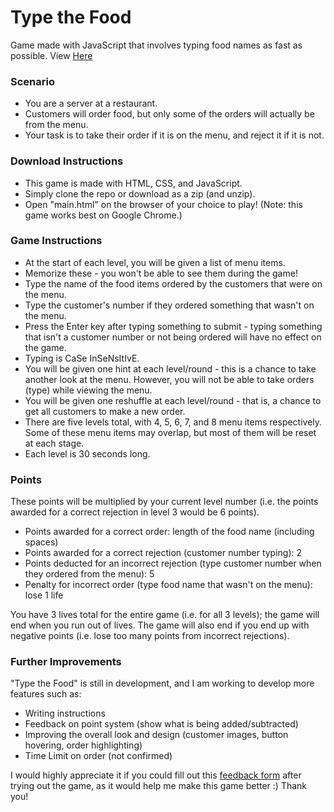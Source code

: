 # Type the Food
Game made with JavaScript that involves typing food names as fast as possible.
View [Here](https://jieun-lee.github.io/type-the-food/main.html)


### Scenario
* You are a server at a restaurant.
* Customers will order food, but only some of the orders will actually be from the menu.
* Your task is to take their order if it is on the menu, and reject it if it is not.


### Download Instructions
* This game is made with HTML, CSS, and JavaScript.
* Simply clone the repo or download as a zip (and unzip).
* Open "main.html" on the browser of your choice to play! (Note: this game works best on Google Chrome.)


### Game Instructions
* At the start of each level, you will be given a list of menu items.
* Memorize these - you won't be able to see them during the game!
* Type the name of the food items ordered by the customers that were on the menu.
* Type the customer's number if they ordered something that wasn't on the menu.
* Press the Enter key after typing something to submit - typing something that isn't a customer number or not being ordered will have no effect on the game.
* Typing is CaSe InSeNsItIvE.
* You will be given one hint at each level/round - this is a chance to take another look at the menu. However, you will not be able to take orders (type) while viewing the menu.
* You will be given one reshuffle at each level/round - that is, a chance to get all customers to make a new order.
* There are five levels total, with 4, 5, 6, 7, and 8 menu items respectively. Some of these menu items may overlap, but most of them will be reset at each stage.
* Each level is 30 seconds long.


### Points
These points will be multiplied by your current level number (i.e. the points awarded for a correct rejection in level 3 would be 6 points).

* Points awarded for a correct order: length of the food name (including spaces)
* Points awarded for a correct rejection (customer number typing): 2
* Points deducted for an incorrect rejection (type customer number when they ordered from the menu): 5
* Penalty for incorrect order (type food name that wasn't on the menu): lose 1 life

You have 3 lives total for the entire game (i.e. for all 3 levels); the game will end when you run out of lives.
The game will also end if you end up with negative points (i.e. lose too many points from incorrect rejections).


### Further Improvements
"Type the Food" is still in development, and I am working to develop more features such as:

* Writing instructions
* Feedback on point system (show what is being added/subtracted)
* Improving the overall look and design (customer images, button hovering, order highlighting)
* Time Limit on order (not confirmed)

I would highly appreciate it if you could fill out this [feedback form](https://goo.gl/forms/L914CQ0pzfxPUAep1) after trying out the game, as it would help me make this game better :) Thank you!